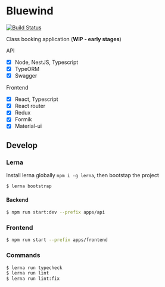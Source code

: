 # Bluewind 

[![Build Status](https://travis-ci.org/belgattitude/bluewind.svg?branch=master)](https://travis-ci.org/belgattitude/bluewind)

Class booking application (**WIP - early stages**)

API

- [x] Node, NestJS, Typescript
- [x] TypeORM
- [x] Swagger

Frontend

- [x] React, Typescript
- [x] React router
- [x] Redux
- [x] Formik
- [x] Material-ui
 
## Develop

### Lerna

Install lerna globally `npm i -g lerna`, then bootstap the project

```bash
$ lerna bootstrap
```

#### Backend

```bash
$ npm run start:dev --prefix apps/api
```

### Frontend

```bash
$ npm run start --prefix apps/frontend
```

### Commands

```bash
$ lerna run typecheck
$ lerna run lint
$ lerna run lint:fix
```
